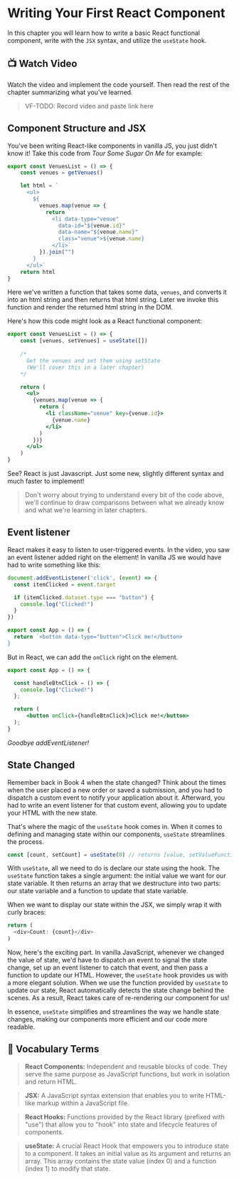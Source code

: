 # Writing Your First React Component
In this chapter you will learn how to write a basic React functional component, write with the `JSX` syntax, and utilize the `useState` hook. 

## 📺 Watch Video
Watch the video and implement the code yourself. Then read the rest of the chapter summarizing what you've learned.
> VF-TODO: Record video and paste link here
 
## Component Structure and JSX
You've been writing React-like components in vanilla JS, you just didn't know it! Take this code from _Tour Some Sugar On Me_ for example:
```javascript
export const VenuesList = () => {
    const venues = getVenues()

    let html = `
      <ul>
        ${
          venues.map(venue => {
            return `
              <li data-type="venue" 
                data-id="${venue.id}" 
                data-name="${venue.name}" 
                class="venue">${venue.name}
              </li>`
          }).join("")
        }
      </ul>`
    return html
}
```

Here we've written a function that takes some data, `venues`, and converts it into an html string and then returns that html string. Later we invoke this function and render the returned html string in the DOM.

Here's how this code might look as a React functional component:
```jsx
export const VenuesList = () => {
    const [venues, setVenues] = useState([])
    
    /*
      Get the venues and set them using setState
      (We'll cover this in a later chapter)
    */

    return (
      <ul>
        {venues.map(venue => {
          return (
            <li className="venue" key={venue.id}>
              {venue.name}
            </li>
          )
        })}
      </ul>
    )
}
```

See? React is just Javascript. Just some new, slightly different syntax and much faster to implement! 

> Don't worry about trying to understand every bit of the code above, we'll continue to draw comparisons between what we already know and what we're learning in later chapters. 
> 
## Event listener
React makes it easy to listen to user-triggered events.
In the video, you saw an event listener added right on the element!
In vanilla JS we would have had to write something like this:
```javascript
document.addEventListener('click', (event) => {
  const itemClicked = event.target

  if (itemClicked.dataset.type === "button") {
    console.log("Clicked!")
  }
})

export const App = () => {
  return `<button data-type="button">Click me!</button>
}
```

But in React, we can add the `onClick` right on the element. 
```jsx
export const App = () => {

  const handleBtnClick = () => {
    console.log("Clicked!")
  };

  return (
      <button onClick={handleBtnClick}>Click me!</button>
  );
}
```

_Goodbye addEventListener!_

## State Changed
Remember back in Book 4 when the state changed? Think about the times when the user placed a new order or saved a submission, and you had to dispatch a custom event to notify your application about it. Afterward, you had to write an event listener for that custom event, allowing you to update your HTML with the new state. 

That's where the magic of the `useState` hook comes in. When it comes to defining and managing state within our components, `useState` streamlines the process.

```javascript
const [count, setCount] = useState(0) // returns [value, setValueFunction]
```

With `useState`, all we need to do is declare our state using the hook. The `useState` function takes a single argument: the initial value we want for our state variable. It then returns an array that we destructure into two parts: our state variable and a function to update that state variable.

When we want to display our state within the JSX, we simply wrap it with curly braces:
```javascript
return (
  <div>Count: {count}</div>
)
```

Now, here's the exciting part. In vanilla JavaScript, whenever we changed the value of state, we'd have to dispatch an event to signal the state change, set up an event listener to catch that event, and then pass a function to update our HTML. However, the `useState` hook provides us with a more elegant solution. When we use the function provided by `useState` to update our state, React automatically detects the state change behind the scenes. As a result, React takes care of re-rendering our component for us!

In essence, `useState` simplifies and streamlines the way we handle state changes, making our components more efficient and our code more readable.


## 📓 Vocabulary Terms
> **React Components:**  Independent and reusable blocks of code. They serve the same purpose as JavaScript functions, but work in isolation and return HTML.

> **JSX:** A JavaScript syntax extension that enables you to write HTML-like markup within a JavaScript file.

> **React Hooks:** Functions provided by the React library (prefixed with "use") that allow you to "hook" into state and lifecycle features of components.

> **useState:** A crucial React Hook that empowers you to introduce state to a component. It takes an initial value as its argument and returns an array. This array contains the state value (index 0) and a function (index 1) to modify that state.